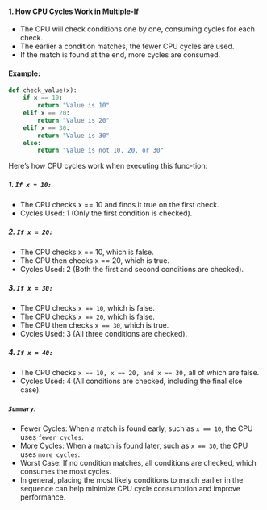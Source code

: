 #### 1. How CPU Cycles Work in Multiple-If
- The CPU will check conditions one by one, consuming cycles for each check.
- The earlier a condition matches, the fewer CPU cycles are used.
- If the match is found at the end, more cycles are consumed.

#### Example:
```python
def check_value(x):
    if x == 10:
        return "Value is 10"
    elif x == 20:
        return "Value is 20"
    elif x == 30:
        return "Value is 30"
    else:
        return "Value is not 10, 20, or 30"
```

Here’s how CPU cycles work when executing this func-tion:

##### 1. `If x = 10:`
- The CPU checks x == 10 and finds it true on the first check.
- Cycles Used: 1 (Only the first condition is checked).

##### 2. `If x = 20:`
- The CPU checks x == 10, which is false.
- The CPU then checks x == 20, which is true.
- Cycles Used: 2 (Both the first and second conditions are checked).

##### 3. `If x = 30:`
- The CPU checks `x == 10`, which is false.
- The CPU checks `x == 20`, which is false.
- The CPU then checks `x == 30`, which is true.
- Cycles Used: 3 (All three conditions are checked).

##### 4. `If x = 40:`
- The CPU checks `x == 10, x == 20, and x == 30,` all of which are false.
- Cycles Used: 4 (All conditions are checked, including the final else case).

##### `Summary`:
- Fewer Cycles: When a match is found early, such as `x == 10`, the CPU uses `fewer cycles`.
- More Cycles: When a match is found later, such as `x == 30`, the CPU uses `more cycles`.
- Worst Case: If no condition matches, all conditions are checked, which consumes the most cycles.
- In general, placing the most likely conditions to match earlier in the sequence can help minimize CPU cycle consumption and improve performance.